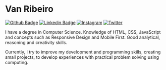 # Van Ribeiro
[![Github Badge](https://img.shields.io/badge/-Github-800080?style=flat-square&logo=Github&logoColor=white&link=https://github.com/vanribeiro)](https://github.com/vanribeiro)
[![Linkedin Badge](https://img.shields.io/badge/-LinkedIn-800080?style=flat-square&logo=linkedin&logoColor=white&link=https://www.linkedin.com/in/vanribeiro/)](https://www.linkedin.com/in/vanribeiro/)
[![Instagram](https://img.shields.io/badge/-Instagram-800080?style=flat-square&logo=instagram&logoColor=white&link=https://instagram.com/vanribeiro.dev)](https://instagram.com/vanribeiro.dev)
[![Twitter](https://img.shields.io/badge/-Twiiter-800080?style=flat-square&logo=twitter&logoColor=white&link=https://twitter.com/vanribeirodev)](https://twitter.com/vanribeirodev)

I have a degree in Computer Science. Knowledge of HTML, CSS, JavaScript and concepts such as Responsive Design and Mobile First. Good analytical, reasoning and creativity skills.

Currently, I try to improve my development and programming skills, creating small projects, to develop experiences with practical problem solving using computing.

<!--
**vanribeiro/vanribeiro** is a ✨ _special_ ✨ repository because its `README.md` (this file) appears on your GitHub profile.

Here are some ideas to get you started:

- 🔭 I’m currently working on ...
- 🌱 I’m currently learning ...
- 👯 I’m looking to collaborate on ...
- 🤔 I’m looking for help with ...
- 💬 Ask me about ...
- 📫 How to reach me: ...
- 😄 Pronouns: ...
- ⚡ Fun fact: ...
-->

